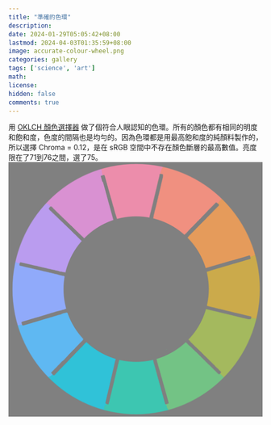 ```yaml
---
title: "準確的色環"
description: 
date: 2024-01-29T05:05:42+08:00
lastmod: 2024-04-03T01:35:59+08:00
image: accurate-colour-wheel.png
categories: gallery
tags: ['science', 'art']
math: 
license: 
hidden: false
comments: true
---
```


用 [OKLCH 顏色選擇器](https://oklch.com) 做了個符合人眼認知的色環。所有的顏色都有相同的明度和飽和度，色度的間隔也是均勻的。因為色環都是用最高飽和度的純顏料製作的，所以選擇 Chroma = 0.12，是在 sRGB 空間中不存在顏色斷層的最高數值。亮度限在了71到76之間，選了75。
![oklch-colour-wheel](accurate-colour-wheel.png)


